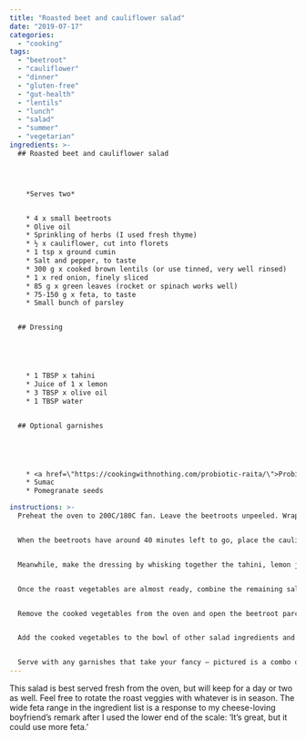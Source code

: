 ```yaml
---
title: "Roasted beet and cauliflower salad"
date: "2019-07-17"
categories: 
  - "cooking"
tags: 
  - "beetroot"
  - "cauliflower"
  - "dinner"
  - "gluten-free"
  - "gut-health"
  - "lentils"
  - "lunch"
  - "salad"
  - "summer"
  - "vegetarian"
ingredients: >-
  ## Roasted beet and cauliflower salad




    *Serves two*


    * 4 x small beetroots
    * Olive oil
    * Sprinkling of herbs (I used fresh thyme)
    * ½ x cauliflower, cut into florets
    * 1 tsp x ground cumin
    * Salt and pepper, to taste
    * 300 g x cooked brown lentils (or use tinned, very well rinsed)
    * 1 x red onion, finely sliced
    * 85 g x green leaves (rocket or spinach works well)
    * 75-150 g x feta, to taste
    * Small bunch of parsley


  ## Dressing





    * 1 TBSP x tahini
    * Juice of 1 x lemon
    * 3 TBSP x olive oil
    * 1 TBSP water


  ## Optional garnishes





    * <a href=\"https://cookingwithnothing.com/probiotic-raita/\">Probiotic raita</a>
    * Sumac
    * Pomegranate seeds

instructions: >-
  Preheat the oven to 200C/180C fan. Leave the beetroots unpeeled. Wrap them in tinfoil, drizzling with olive oil and sprinkling with herbs before sealing the package, and place on a baking sheet in the oven. Roast for 60-90 minutes in total, or until easily pierced through with a fork.


  When the beetroots have around 40 minutes left to go, place the cauliflower florets on a separate baking sheet. Drizzle with olive oil and sprinkle over the ground cumin. Season with salt and pepper, and cook in the oven for 40 minutes or until golden.


  Meanwhile, make the dressing by whisking together the tahini, lemon juice, olive oil and water.


  Once the roast vegetables are almost ready, combine the remaining salad ingredients in a large bowl, reserving some feta to garnish if desired.


  Remove the cooked vegetables from the oven and open the beetroot parcel. If you want to remove the skins, wait until the beetroots are cool enough to handle. The skins will slide right off. Either way, cut them into bite-sized wedges.


  Add the cooked vegetables to the bowl of other salad ingredients and pour over the dressing.


  Serve with any garnishes that take your fancy – pictured is a combo of raita, a sprinkling of sumac and some pomegranate seeds. Finish with an extra drizzling of olive oil, and salt and pepper to taste.
---
```

This salad is best served fresh from the oven, but will keep for a day or two as well. Feel free to rotate the roast veggies with whatever is in season. The wide feta range in the ingredient list is a response to my cheese-loving boyfriend’s remark after I used the lower end of the scale: ‘It’s great, but it could use more feta.’
